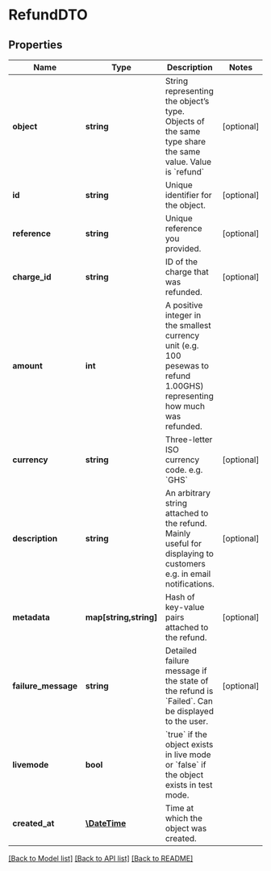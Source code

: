 # RefundDTO

## Properties
Name | Type | Description | Notes
------------ | ------------- | ------------- | -------------
**object** | **string** | String representing the object’s type. Objects of the same type share the same value. Value is &#x60;refund&#x60; | [optional] 
**id** | **string** | Unique identifier for the object. | [optional] 
**reference** | **string** | Unique reference you provided. | [optional] 
**charge_id** | **string** | ID of the charge that was refunded. | [optional] 
**amount** | **int** | A positive integer in the smallest currency unit (e.g. 100 pesewas to refund 1.00GHS) representing how much was refunded. | 
**currency** | **string** | Three-letter ISO currency code. e.g. &#x60;GHS&#x60; | [optional] 
**description** | **string** | An arbitrary string attached to the refund. Mainly useful for displaying to customers e.g. in email notifications. | [optional] 
**metadata** | **map[string,string]** | Hash of key-value pairs attached to the refund. | [optional] 
**failure_message** | **string** | Detailed failure message if the state of the refund is &#x60;Failed&#x60;. Can be displayed to the user. | [optional] 
**livemode** | **bool** | &#x60;true&#x60; if the object exists in live mode or &#x60;false&#x60; if the object exists in test mode. | 
**created_at** | [**\DateTime**](\DateTime.md) | Time at which the object was created. | 

[[Back to Model list]](../README.md#documentation-for-models) [[Back to API list]](../README.md#documentation-for-api-endpoints) [[Back to README]](../README.md)


